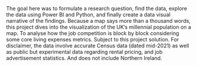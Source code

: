 The goal here was to formulate a research question, find the data, explore the data using Power BI and Python, and finally create a data visual narrative of the findings.
Because a map says more than a thousand words, this project dives into the visualization of the UK’s millennial population on a map. To analyse how the job competition is block by block considering some core living expenses metrics. Subject to this project solution.
For disclaimer, the data involve accurate Census data (dated mid-2021) as well as public but experimental data regarding rental pricing, and job advertisement statistics. And does not include Northern Ireland.
